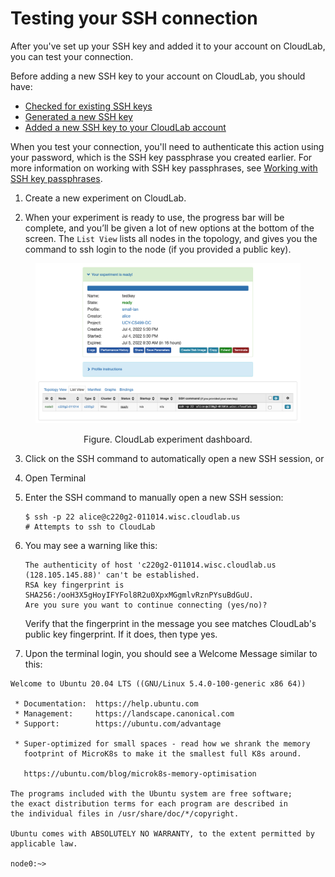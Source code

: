 # Testing your SSH connection

After you've set up your SSH key and added it to your account on CloudLab, you can test your connection.

Before adding a new SSH key to your account on CloudLab, you should have:

- [Checked for existing SSH keys](existing-linux.md)
- [Generated a new SSH key](generate-linux.md)
- [Added a new SSH key to your CloudLab account](add-linux.md)

When you test your connection, you'll need to authenticate this action using your password, which is the SSH key passphrase you created earlier. For more information on working with SSH key passphrases, see [Working with SSH key passphrases](passphrases-linux.md).

1. Create a new experiment on CloudLab.

2. When your experiment is ready to use, the progress bar will be complete, and you’ll be given a lot of new options at the bottom of the screen. The `List View` lists all nodes in the topology, and gives you the command to ssh login to the node (if you provided a public key). 

<figure>
  <p align="center"><img src="assets/images/cloudlab-listview.png"></p>
  <figcaption><p align="center">Figure. CloudLab experiment dashboard.</p></figcaption>
</figure>

3. Click on the SSH command to automatically open a new SSH session, or 

4. Open Terminal 

5. Enter the SSH command to manually open a new SSH session: 

   ```
   $ ssh -p 22 alice@c220g2-011014.wisc.cloudlab.us
   # Attempts to ssh to CloudLab
   ```

6. You may see a warning like this:

   ```
   The authenticity of host 'c220g2-011014.wisc.cloudlab.us (128.105.145.88)' can't be established.
   RSA key fingerprint is SHA256:/ooH3X5gHoyIFYFol8R2u0XpxMGgmlvRznPYsuBdGuU.
   Are you sure you want to continue connecting (yes/no)? 
   ```

   Verify that the fingerprint in the message you see matches CloudLab's public key fingerprint. If it does, then type yes.

7. Upon the terminal login, you should see a Welcome Message similar to this:

```
Welcome to Ubuntu 20.04 LTS ((GNU/Linux 5.4.0-100-generic x86 64))

 * Documentation:  https://help.ubuntu.com
 * Management:     https://landscape.canonical.com
 * Support:        https://ubuntu.com/advantage

 * Super-optimized for small spaces - read how we shrank the memory
   footprint of MicroK8s to make it the smallest full K8s around.

   https://ubuntu.com/blog/microk8s-memory-optimisation

The programs included with the Ubuntu system are free software;
the exact distribution terms for each program are described in
the individual files in /usr/share/doc/*/copyright.

Ubuntu comes with ABSOLUTELY NO WARRANTY, to the extent permitted by
applicable law.

node0:~> 
```